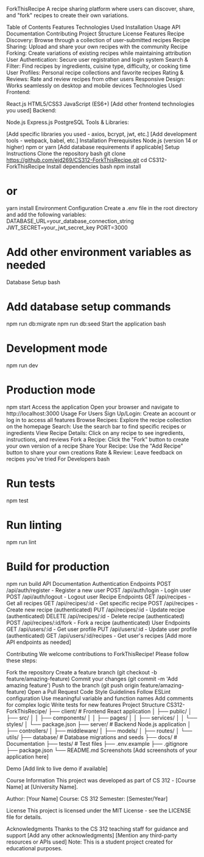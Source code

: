 ForkThisRecipe
A recipe sharing platform where users can discover, share, and "fork" recipes to create their own variations.

Table of Contents
Features
Technologies Used
Installation
Usage
API Documentation
Contributing
Project Structure
License
Features
Recipe Discovery: Browse through a collection of user-submitted recipes
Recipe Sharing: Upload and share your own recipes with the community
Recipe Forking: Create variations of existing recipes while maintaining attribution
User Authentication: Secure user registration and login system
Search & Filter: Find recipes by ingredients, cuisine type, difficulty, or cooking time
User Profiles: Personal recipe collections and favorite recipes
Rating & Reviews: Rate and review recipes from other users
Responsive Design: Works seamlessly on desktop and mobile devices
Technologies Used
Frontend:

React.js
HTML5/CSS3
JavaScript (ES6+)
[Add other frontend technologies you used]
Backend:

Node.js
Express.js
PostgreSQL
Tools & Libraries:

[Add specific libraries you used - axios, bcrypt, jwt, etc.]
[Add development tools - webpack, babel, etc.]
Installation
Prerequisites
Node.js (version 14 or higher)
npm or yarn
[Add database requirements if applicable]
Setup Instructions
Clone the repository
bash
git clone https://github.com/ejd269/CS312-ForkThisRecipe.git
cd CS312-ForkThisRecipe
Install dependencies
bash
npm install
# or
yarn install
Environment Configuration Create a .env file in the root directory and add the following variables:
DATABASE_URL=your_database_connection_string
JWT_SECRET=your_jwt_secret_key
PORT=3000
# Add other environment variables as needed
Database Setup
bash
# Add database setup commands
npm run db:migrate
npm run db:seed
Start the application
bash
# Development mode
npm run dev

# Production mode
npm start
Access the application Open your browser and navigate to http://localhost:3000
Usage
For Users
Sign Up/Login: Create an account or log in to access all features
Browse Recipes: Explore the recipe collection on the homepage
Search: Use the search bar to find specific recipes or ingredients
View Recipe Details: Click on any recipe to see ingredients, instructions, and reviews
Fork a Recipe: Click the "Fork" button to create your own version of a recipe
Share Your Recipe: Use the "Add Recipe" button to share your own creations
Rate & Review: Leave feedback on recipes you've tried
For Developers
bash
# Run tests
npm test

# Run linting
npm run lint

# Build for production
npm run build
API Documentation
Authentication Endpoints
POST /api/auth/register - Register a new user
POST /api/auth/login - Login user
POST /api/auth/logout - Logout user
Recipe Endpoints
GET /api/recipes - Get all recipes
GET /api/recipes/:id - Get specific recipe
POST /api/recipes - Create new recipe (authenticated)
PUT /api/recipes/:id - Update recipe (authenticated)
DELETE /api/recipes/:id - Delete recipe (authenticated)
POST /api/recipes/:id/fork - Fork a recipe (authenticated)
User Endpoints
GET /api/users/:id - Get user profile
PUT /api/users/:id - Update user profile (authenticated)
GET /api/users/:id/recipes - Get user's recipes
[Add more API endpoints as needed]

Contributing
We welcome contributions to ForkThisRecipe! Please follow these steps:

Fork the repository
Create a feature branch (git checkout -b feature/amazing-feature)
Commit your changes (git commit -m 'Add amazing feature')
Push to the branch (git push origin feature/amazing-feature)
Open a Pull Request
Code Style Guidelines
Follow ESLint configuration
Use meaningful variable and function names
Add comments for complex logic
Write tests for new features
Project Structure
CS312-ForkThisRecipe/
├── client/                 # Frontend React application
│   ├── public/
│   ├── src/
│   │   ├── components/
│   │   ├── pages/
│   │   ├── services/
│   │   └── styles/
│   └── package.json
├── server/                 # Backend Node.js application
│   ├── controllers/
│   ├── middleware/
│   ├── models/
│   ├── routes/
│   └── utils/
├── database/              # Database migrations and seeds
├── docs/                  # Documentation
├── tests/                 # Test files
├── .env.example
├── .gitignore
├── package.json
└── README.md
Screenshots
[Add screenshots of your application here]

Demo
[Add link to live demo if available]

Course Information
This project was developed as part of CS 312 - [Course Name] at [University Name].

Author: [Your Name] Course: CS 312 Semester: [Semester/Year]

License
This project is licensed under the MIT License - see the LICENSE file for details.

Acknowledgments
Thanks to the CS 312 teaching staff for guidance and support
[Add any other acknowledgments]
[Mention any third-party resources or APIs used]
Note: This is a student project created for educational purposes.


